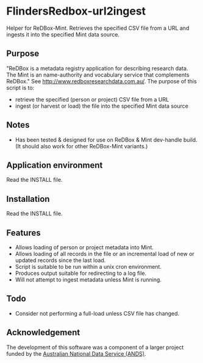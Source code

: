 FlindersRedbox-url2ingest
=========================

Helper for ReDBox-Mint. Retrieves the specified CSV file from a URL and ingests it into the specified Mint data source.

Purpose
-------
"ReDBox is a metadata registry application for describing research data.
The Mint is an name-authority and vocabulary service that complements ReDBox."
See http://www.redboxresearchdata.com.au/. The purpose of this script is to:
* retrieve the specified (person or project) CSV file from a URL
* ingest (or harvest or load) the file into the specified Mint data source

Notes
-----
* Has been tested & designed for use on ReDBox & Mint dev-handle build.
  (It should also work for other ReDBox-Mint variants.)

Application environment
-----------------------
Read the INSTALL file.

Installation
------------
Read the INSTALL file.

Features
--------
* Allows loading of person or project metadata into Mint.
* Allows loading of all records in the file or an incremental load of new
  or updated records since the last load.
* Script is suitable to be run within a unix cron environment.
* Produces output suitable for redirecting to a log file.
* Will not attempt to ingest metadata unless Mint is running.

Todo
----
* Consider not performing a full-load unless CSV file has changed.

Acknowledgement
---------------
The development of this software was a component of a larger project funded by 
the [Australian National Data Service (ANDS)](http://ands.org.au/).
